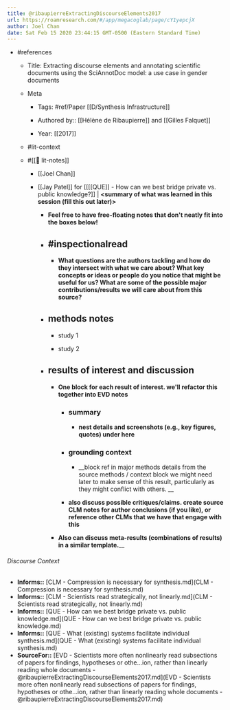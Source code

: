 ```yaml
---
title: @ribaupierreExtractingDiscourseElements2017
url: https://roamresearch.com/#/app/megacoglab/page/cY1yepcjX
author: Joel Chan
date: Sat Feb 15 2020 23:44:15 GMT-0500 (Eastern Standard Time)
---
```


- #references

    - Title: Extracting discourse elements and annotating scientific documents using the SciAnnotDoc model: a use case in gender documents

    - Meta

        - Tags: #ref/Paper [[D/Synthesis Infrastructure]]

        - Authored by:: [[Hélène de Ribaupierre]] and [[Gilles Falquet]]

        - Year: [[2017]]

    - #lit-context

    - #[[📝 lit-notes]]

        - [[Joel Chan]]

        - [[Jay Patel]] for [[[[QUE]] - How can we best bridge private vs. public knowledge?]] | __<summary of what was learned in this session (fill this out later)>__

            - __Feel free to have free-floating notes that don't neatly fit into the boxes below!__

            - ## #inspectionalread

                - __What questions are the authors tackling and how do they intersect with what we care about? What key concepts or ideas or people do you notice that might be useful for us? What are some of the possible major contributions/results we will care about from this source?__

            - ## methods notes

                - study 1

                - study 2

            - ## results of interest and discussion

                - __One block for each result of interest. we'll refactor this together into EVD notes__

                    - ### summary

                        - __nest details and screenshots (e.g., key figures, quotes) under here__

                    - ### grounding context

                        - __block ref in major methods details from the source methods / context block we might need later to make sense of this result, particularly as they might conflict with others. __

                    - __also discuss possible critiques/claims. create source CLM notes for author conclusions (if you like), or reference other CLMs that we have that engage with this__

                - __Also can discuss meta-results (combinations of results) in a similar template.____

###### Discourse Context

- **Informs::** [CLM - Compression is necessary for synthesis.md](CLM - Compression is necessary for synthesis.md)
- **Informs::** [CLM - Scientists read strategically, not linearly.md](CLM - Scientists read strategically, not linearly.md)
- **Informs::** [QUE - How can we best bridge private vs. public knowledge.md](QUE - How can we best bridge private vs. public knowledge.md)
- **Informs::** [QUE - What (existing) systems facilitate individual synthesis.md](QUE - What (existing) systems facilitate individual synthesis.md)
- **SourceFor::** [EVD - Scientists more often nonlinearly read subsections of papers for findings, hypotheses or othe...ion, rather than linearly reading whole documents - @ribaupierreExtractingDiscourseElements2017.md](EVD - Scientists more often nonlinearly read subsections of papers for findings, hypotheses or othe...ion, rather than linearly reading whole documents - @ribaupierreExtractingDiscourseElements2017.md)

